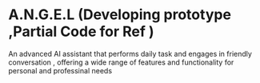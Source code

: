# A.N.G.E.L (Developing prototype ,Partial Code for Ref )
An advanced AI assistant that performs daily task and engages in friendly conversation , offering a wide range of features and functionality for personal and professinal needs
